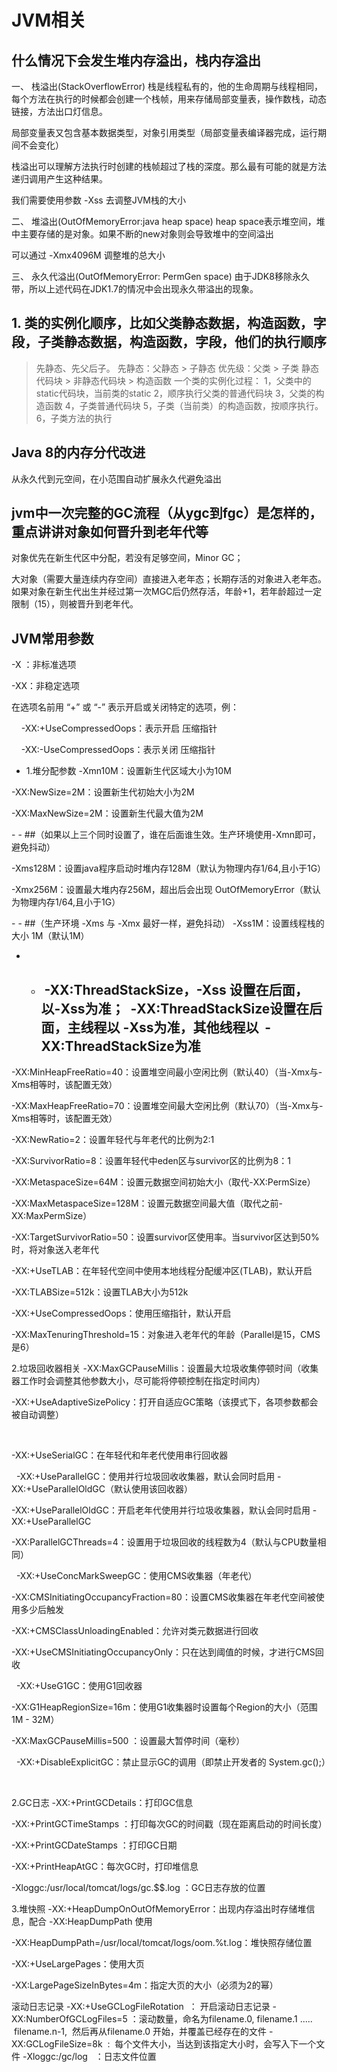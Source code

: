 # JVM相关
## 什么情况下会发生堆内存溢出，栈内存溢出
一、 栈溢出(StackOverflowError)
栈是线程私有的，他的生命周期与线程相同，每个方法在执行的时候都会创建一个栈帧，用来存储局部变量表，操作数栈，动态链接，方法出口灯信息。

局部变量表又包含基本数据类型，对象引用类型（局部变量表编译器完成，运行期间不会变化）

栈溢出可以理解方法执行时创建的栈帧超过了栈的深度。那么最有可能的就是方法递归调用产生这种结果。 

我们需要使用参数 -Xss 去调整JVM栈的大小

二、 堆溢出(OutOfMemoryError:java heap space)
heap space表示堆空间，堆中主要存储的是对象。如果不断的new对象则会导致堆中的空间溢出

可以通过 -Xmx4096M 调整堆的总大小

三、 永久代溢出(OutOfMemoryError: PermGen space)
由于JDK8移除永久带，所以上述代码在JDK1.7的情况中会出现永久带溢出的现象。

## 1. 类的实例化顺序，比如父类静态数据，构造函数，字段，子类静态数据，构造函数，字段，他们的执行顺序
   
 > 先静态、先父后子。
   先静态：父静态 > 子静态
   优先级：父类 > 子类 静态代码块 > 非静态代码块 > 构造函数
   一个类的实例化过程：
   1，父类中的static代码块，当前类的static
   2，顺序执行父类的普通代码块
   3，父类的构造函数
   4，子类普通代码块
   5，子类（当前类）的构造函数，按顺序执行。
   6，子类方法的执行
   
## Java 8的内存分代改进
   从永久代到元空间，在小范围自动扩展永久代避免溢出
## jvm中一次完整的GC流程（从ygc到fgc）是怎样的，重点讲讲对象如何晋升到老年代等
   对象优先在新生代区中分配，若没有足够空间，Minor GC；
   
   大对象（需要大量连续内存空间）直接进入老年态；长期存活的对象进入老年态。如果对象在新生代出生并经过第一次MGC后仍然存活，年龄+1，若年龄超过一定限制（15），则被晋升到老年代。
## JVM常用参数
-X ：非标准选项

-XX：非稳定选项

在选项名前用 “+” 或 “-” 表示开启或关闭特定的选项，例：

    -XX:+UseCompressedOops：表示开启 压缩指针

    -XX:-UseCompressedOops：表示关闭 压缩指针

- 1.堆分配参数
-Xmn10M：设置新生代区域大小为10M

-XX:NewSize=2M：设置新生代初始大小为2M

-XX:MaxNewSize=2M：设置新生代最大值为2M

- - ##（如果以上三个同时设置了，谁在后面谁生效。生产环境使用-Xmn即可，避免抖动）

-Xms128M：设置java程序启动时堆内存128M（默认为物理内存1/64,且小于1G）

-Xmx256M：设置最大堆内存256M，超出后会出现 OutOfMemoryError（默认为物理内存1/64,且小于1G）

- - ##（生产环境 -Xms 与 -Xmx 最好一样，避免抖动）
-Xss1M：设置线程栈的大小 1M（默认1M）

- - ##  -XX:ThreadStackSize，-Xss 设置在后面，以-Xss为准；  -XX:ThreadStackSize设置在后面，主线程以 -Xss为准，其他线程以  -XX:ThreadStackSize为准

-XX:MinHeapFreeRatio=40：设置堆空间最小空闲比例（默认40）（当-Xmx与-Xms相等时，该配置无效）

-XX:MaxHeapFreeRatio=70：设置堆空间最大空闲比例（默认70）（当-Xmx与-Xms相等时，该配置无效）

-XX:NewRatio=2：设置年轻代与年老代的比例为2:1

-XX:SurvivorRatio=8：设置年轻代中eden区与survivor区的比例为8：1

-XX:MetaspaceSize=64M：设置元数据空间初始大小（取代-XX:PermSize）

-XX:MaxMetaspaceSize=128M：设置元数据空间最大值（取代之前-XX:MaxPermSize）

-XX:TargetSurvivorRatio=50：设置survivor区使用率。当survivor区达到50%时，将对象送入老年代

-XX:+UseTLAB：在年轻代空间中使用本地线程分配缓冲区(TLAB)，默认开启

-XX:TLABSize=512k：设置TLAB大小为512k

-XX:+UseCompressedOops：使用压缩指针，默认开启

-XX:MaxTenuringThreshold=15：对象进入老年代的年龄（Parallel是15，CMS是6）

2.垃圾回收器相关
-XX:MaxGCPauseMillis：设置最大垃圾收集停顿时间（收集器工作时会调整其他参数大小，尽可能将停顿控制在指定时间内）

-XX:+UseAdaptiveSizePolicy：打开自适应GC策略（该摸式下，各项参数都会被自动调整）

 

-XX:+UseSerialGC：在年轻代和年老代使用串行回收器

 
-XX:+UseParallelGC：使用并行垃圾回收收集器，默认会同时启用 -XX:+UseParallelOldGC（默认使用该回收器）

-XX:+UseParallelOldGC：开启老年代使用并行垃圾收集器，默认会同时启用 -XX:+UseParallelGC

-XX:ParallelGCThreads=4：设置用于垃圾回收的线程数为4（默认与CPU数量相同）

 
-XX:+UseConcMarkSweepGC：使用CMS收集器（年老代）

-XX:CMSInitiatingOccupancyFraction=80：设置CMS收集器在年老代空间被使用多少后触发

-XX:+CMSClassUnloadingEnabled：允许对类元数据进行回收

-XX:+UseCMSInitiatingOccupancyOnly：只在达到阈值的时候，才进行CMS回收

 
-XX:+UseG1GC：使用G1回收器

-XX:G1HeapRegionSize=16m：使用G1收集器时设置每个Region的大小（范围1M - 32M）

-XX:MaxGCPauseMillis=500 ：设置最大暂停时间（毫秒）

 
-XX:+DisableExplicitGC：禁止显示GC的调用（即禁止开发者的 System.gc();）

 

2.GC日志
-XX:+PrintGCDetails：打印GC信息

-XX:+PrintGCTimeStamps ：打印每次GC的时间戳（现在距离启动的时间长度）

-XX:+PrintGCDateStamps ：打印GC日期

-XX:+PrintHeapAtGC：每次GC时，打印堆信息

-Xloggc:/usr/local/tomcat/logs/gc.$$.log ：GC日志存放的位置


3.堆快照
-XX:+HeapDumpOnOutOfMemoryError：出现内存溢出时存储堆信息，配合 -XX:HeapDumpPath 使用

-XX:HeapDumpPath=/usr/local/tomcat/logs/oom.%t.log：堆快照存储位置

-XX:+UseLargePages：使用大页  

-XX:LargePageSizeInBytes=4m：指定大页的大小（必须为2的幂）

滚动日志记录
-XX:+UseGCLogFileRotation  ： 开启滚动日志记录
-XX:NumberOfGCLogFiles=5 ：滚动数量，命名为filename.0, filename.1 .....  filename.n-1,  然后再从filename.0 开始，并覆盖已经存在的文件
-XX:GCLogFileSize=8k  :  每个文件大小，当达到该指定大小时，会写入下一个文件
-Xloggc:/gc/log   ：日志文件位置
 